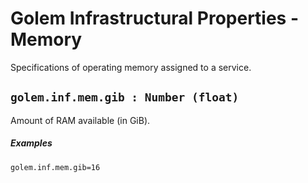 # Golem Infrastructural Properties - Memory
Specifications of operating memory assigned to a service.

## `golem.inf.mem.gib : Number (float)`
Amount of RAM available (in GiB).

##### **Examples**

```
golem.inf.mem.gib=16
```